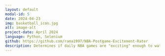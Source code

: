 ```yaml
---
layout: default
modal-id: 5
date: 2024-04-23
img: basketball_icon.jpg
alt: image-alt
project-date: April 2024
language: Python, Selenium
github: https://github.com/rama1997/NBA-Postgame-Excitement-Rater
description: Determines if daily NBA games are "exciting" enough to watch by using live data obtained from the NBA API. Search for the highlight video from the official NBA Youtube channel using the Youtube API.
---
```

